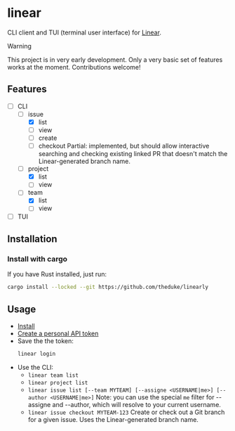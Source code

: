 # linear

CLI client and TUI (terminal user interface) for [Linear](https://linear.app).

> [!WARNING]  
> This project is in very early development. Only a very basic set of features works at the moment.
> Contributions welcome!

## Features

- [ ] CLI
  - [ ] issue
    - [x] list
    - [ ] view
    - [ ] create
    - [ ] checkout
          Partial: implemented, but should allow interactive searching and
            checking existing linked PR that doesn't match the Linear-generated
            branch name.
  - [ ] project
    - [x] list
    - [ ] view
  - [ ] team
    - [x] list
    - [ ] view
- [ ] TUI

## Installation

### Install with cargo

If you have Rust installed, just run:

```bash
cargo install --locked --git https://github.com/theduke/linearly
```

## Usage

* [Install](#Installation)
* [Create a personal API token](https://linear.app/wasmer/settings/api)
* Save the the token:
  ```bash
  linear login
  ```
* Use the CLI:
  - `linear team list`
  - `linear project list`
  - `linear issue list [--team MYTEAM] [--assigne <USERNAME|me>] [--author <USERNAME|me>]`
    Note: you can use the special `me` filter for --assigne and --author,
          which will resolve to your current username.
  - `linear issue checkout MYTEAM-123`
    Create or check out a Git branch for a given issue.
    Uses the Linear-generated branch name.
